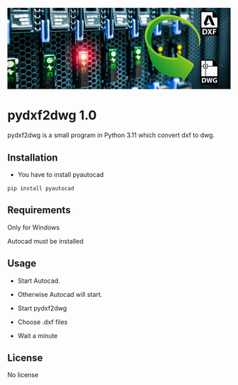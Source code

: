 ![](./img/illu.png)

# pydxf2dwg 1.0

pydxf2dwg is a small program in Python 3.11 which convert dxf to dwg.



## Installation

   - You have to install pyautocad

```
pip install pyautocad

```

## Requirements

  Only for Windows

  Autocad must be installed

## Usage

  - Start Autocad.

  - Otherwise Autocad will start.

  - Start pydxf2dwg

  - Choose .dxf files

  - Wait a minute


## License

  No license
